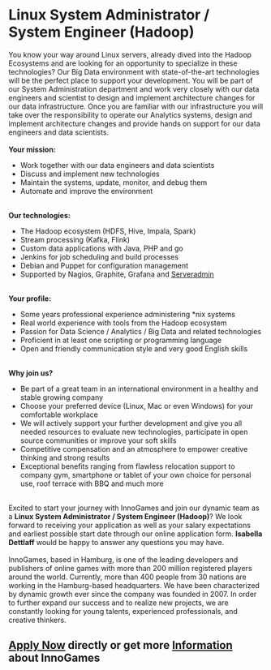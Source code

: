 <h1>Linux System Administrator / System Engineer (Hadoop)</h1>
<p>You know your way around Linux servers, already dived into the Hadoop Ecosystems and are looking for an opportunity to specialize in these technologies? Our Big Data environment with state-of-the-art technologies will be the perfect place to support your development. You will be part of our System Administration department and work very closely with our data engineers and scientist&nbsp;to&nbsp;design and implement architecture changes for our data infrastructure.&nbsp;Once you are familiar with our infrastructure&nbsp;you will take over the responsibility to operate our Analytics systems, design and implement architecture changes and provide hands on support for our data engineers and data scientists.<br /><br /><strong></strong><strong>Your mission:</strong><strong>&nbsp;</strong></p><ul><li>Work together with our data engineers and data scientists</li><li>Discuss and implement new technologies</li><li>Maintain the systems, update, monitor, and debug them</li><li>Automate and improve the environment</li></ul><p><strong><br />Our technologies:</strong><strong>&nbsp;</strong></p><ul><li>The Hadoop ecosystem (HDFS, Hive, Impala, Spark)</li><li>Stream processing (Kafka, Flink)</li><li>Custom data applications with Java, PHP and go</li><li>Jenkins for job scheduling and build processes</li><li>Debian and Puppet for configuration management</li><li>Supported by Nagios, Graphite, Grafana and <a href="https://github.com/innogames/serveradmin">Serveradmin</a></li></ul><p><strong><br /></strong><strong>Your profile:</strong><strong>&nbsp;</strong></p><ul><li>Some years professional experience administering *nix systems</li><li>Real world experience with tools from the Hadoop ecosystem</li><li>Passion for Data Science / Analytics / Big Data and related technologies</li><li>Proficient in at least one scripting or programming language</li><li>Open and friendly communication style and very good English skills<strong> <br /></strong></li></ul><strong><br />Why join us?</strong><strong> </strong><strong></strong><ul><li>Be part of a great team in an international environment in a healthy and stable growing company</li><li>Choose your preferred device (Linux, Mac or even Windows) for your comfortable workplace</li><li>We will actively support your further development and give you all needed resources to evaluate new technologies, participate in open source communities or improve your soft skills</li><li>Competitive compensation and an atmosphere to empower creative thinking and strong results</li><li>Exceptional benefits ranging from flawless relocation support to company gym, smartphone or tablet of your own choice for personal use, roof terrace with BBQ and much more</li></ul><p><br />Excited to start your journey with InnoGames and join our dynamic team as a <strong>Linux System Administrator / System Engineer (Hadoop)</strong>? We look forward to receiving your application as well as your salary expectations and earliest possible start date through our online application form. <strong>Isabella Dettlaff</strong> would be happy to answer any questions you may have.<br /><br />InnoGames, based in Hamburg, is one of the leading developers and publishers of online games with more than 200 million registered players around the world. Currently, more than 400 people from 30 nations are working in the Hamburg-based headquarters. We have been characterized by dynamic growth ever since the company was founded in 2007. In order to further expand our success and to realize new projects, we are constantly looking for young talents, experienced professionals, and creative thinkers.</p>

<h2><a href="http://app.jobvite.com/CompanyJobs/Careers.aspx?c=qyy9VfwU&j=oQaK8fwC&k=Apply&__jvst=Job+Board&__jvsd=github_jobs_repo">Apply Now</a> directly or get more <a href="https://www.innogames.com/career/detail/job/linux-system-administrator-system-engineer-hadoop-/?s=github_jobs_repo">Information</a> about InnoGames</h2>